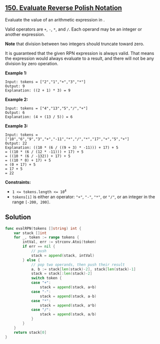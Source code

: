 ## [150. Evaluate Reverse Polish Notation](https://leetcode.com/problems/evaluate-reverse-polish-notation/)


Evaluate the value of an arithmetic expression in .

Valid operators are `+`, `-`, `*`, and `/`. Each operand may be an integer or another expression.

**Note** that division between two integers should truncate toward zero.

It is guaranteed that the given RPN expression is always valid. That means the expression would always evaluate to a result, and there will not be any division by zero operation.

**Example 1:**

```
Input: tokens = ["2","1","+","3","*"]
Output: 9
Explanation: ((2 + 1) * 3) = 9
```

**Example 2:**

```
Input: tokens = ["4","13","5","/","+"]
Output: 6
Explanation: (4 + (13 / 5)) = 6
```

**Example 3:**

```
Input: tokens = ["10","6","9","3","+","-11","*","/","*","17","+","5","+"]
Output: 22
Explanation: ((10 * (6 / ((9 + 3) * -11))) + 17) + 5
= ((10 * (6 / (12 * -11))) + 17) + 5
= ((10 * (6 / -132)) + 17) + 5
= ((10 * 0) + 17) + 5
= (0 + 17) + 5
= 17 + 5
= 22
```

**Constraints:**

*   <code>1 <= tokens.length <= 10<sup>4</sup></code>
*   `tokens[i]` is either an operator: `"+"`, `"-"`, `"*"`, or `"/"`, or an integer in the range `[-200, 200]`.



## Solution

```go
func evalRPN(tokens []string) int {
    var stack []int
    for _, token := range tokens {
        intVal, err := strconv.Atoi(token)
        if err == nil {
            // push
            stack = append(stack, intVal)
        } else {
            // pop two operands, then push their result
            a, b := stack[len(stack)-2], stack[len(stack)-1]
            stack = stack[:len(stack)-2]
            switch token {
            case "+":
                stack = append(stack, a+b)
            case "-":
                stack = append(stack, a-b)
            case "*":
                stack = append(stack, a*b)
            case "/":
                stack = append(stack, a/b)
            }
        }
    }
    return stack[0]
}
```